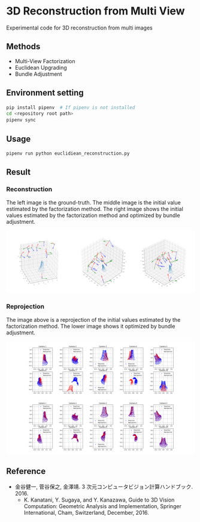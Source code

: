 # 3D Reconstruction from Multi View

Experimental code for 3D reconstruction from multi images

## Methods

* Multi-View Factorization
* Euclidean Upgrading
* Bundle Adjustment

## Environment setting

```bash
pip install pipenv  # If pipenv is not installed
cd <repository root path>
pipenv sync
```

## Usage

```bash
pipenv run python euclidiean_reconstruction.py
```

## Result

### Reconstruction

The left image is the ground-truth. The middle image is the initial value estimated by the factorization method. The right image shows the initial values estimated by the factorization method and optimized by bundle adjustment.

![reconstruction](./images/reconstruction.jpg)

### Reprojection

The image above is a reprojection of the initial values estimated by the factorization method. The lower image shows it optimized by bundle adjustment.

![reprojection](./images/reprojection.jpg)

## Reference

* 金谷健一, 菅谷保之, 金澤靖. 3 次元コンピュータビジョン計算ハンドブック. 2016.
  * K. Kanatani, Y. Sugaya, and Y. Kanazawa, Guide to 3D Vision Computation: Geometric Analysis and Implementation, Springer International, Cham, Switzerland, December, 2016.
